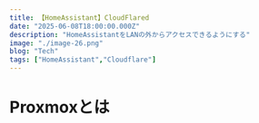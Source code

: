 ```yaml
---
title: 【HomeAssistant】CloudFlared
date: "2025-06-08T18:00:00.000Z"
description: "HomeAssistantをLANの外からアクセスできるようにする"
image: "./image-26.png"
blog: "Tech"
tags: ["HomeAssistant","Cloudflare"]
---
```


# Proxmoxとは
